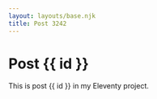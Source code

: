 ```yaml
---
layout: layouts/base.njk
title: Post 3242
---
```


# Post {{ id }}

This is post {{ id }} in my Eleventy project.
